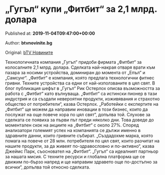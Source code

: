 
# „Гугъл“ купи „Фитбит“ за 2,1 млрд. долара

Published at: **2019-11-04T09:47:00+00:00**

Author: **btvnovinite.bg**

Original: [bTV Новините](https://btvnovinite.bg/lifestyle/liubopitno/gugal-kupi-fitbit-za-2-1-mlrd-dolara.html)

Технологичната компания „Гугъл“ придоби фирмата „Фитбит“ за колосалните 2,1 млрд. долара. Сделката най-накрая отваря врати към пазара за носими устройства, доминиран до момента от „Епъл“ и „Самсунг“.
„Фитбит“ е компания, която предлага технологични фитнес гривни. Техните устройства са едни от най-използваните в цял свят.
В блог публикация шефът в „Гугъл“ Рик Остерлох описва възможността за работа с „Фитбит“ като вълнуваща.
„Фитбит“ са истински пионер в тази индустрия и са създали невероятни продукти, изживявания и страхотно общество от потребители“, казва Остерлох. „Работейки с експертите на „Фитбит“ ще можем да направим иновации в този бизнес, които да послужат на още повече хора по цял свят“, допълва той.
Слухове за сделката се появиха за първи път преди няколко дни. Това доведе до моментален скок на акциите на „Фитбит“ с около 27%. Според анализатори големият успех на компанията се дължи именно в здравните данни, които гривните събират.
„Създадохме марка, която помага на повече от 28 млн. потребителя по цял свят, които разчитат на нашите продукти, за да живеят по-здравословно и по-активно“, казва Джеймс Парк, съосновател на „Фитбит“.
„Гугъл“ са идеалният партньор за нашата мисия. С техните ресурси и глобална платформа ще се движим по-бързо напред и ще направим здравето още по-достъпно за всички“, допълва той относно сделката.
